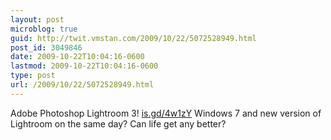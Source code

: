 ```yaml
---
layout: post
microblog: true
guid: http://twit.vmstan.com/2009/10/22/5072528949.html
post_id: 3049846
date: 2009-10-22T10:04:16-0600
lastmod: 2009-10-22T10:04:16-0600
type: post
url: /2009/10/22/5072528949.html
---
```

Adobe Photoshop Lightroom 3! [is.gd/4w1zY](http://is.gd/4w1zY) Windows 7 and new version of Lightroom on the same day? Can life get any better?
